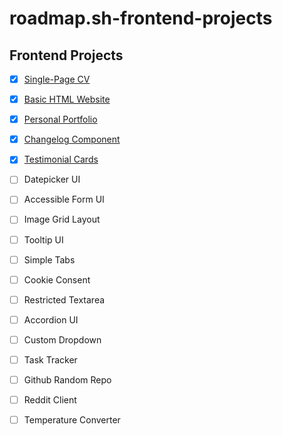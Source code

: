 # roadmap.sh-frontend-projects
## Frontend Projects
- [x] [Single-Page CV]([https://pages.github.com/](https://roadmap.sh/projects/single-page-cv))
- [x] [Basic HTML Website]([https://roadmap.sh/projects/basic-html-website])
- [x] [Personal Portfolio]([https://roadmap.sh/projects/portfolio-website])
- [x] [Changelog Component]([https://roadmap.sh/projects/changelog-component])
- [x] [Testimonial Cards]([https://roadmap.sh/projects/testimonial-cards])
- [ ] Datepicker UI
- [ ] Accessible Form UI
- [ ] Image Grid Layout
- [ ] Tooltip UI
- [ ] Simple Tabs
- [ ] Cookie Consent
- [ ] Restricted Textarea
- [ ] Accordion UI
- [ ] Custom Dropdown
- [ ] Task Tracker
- [ ] Github Random Repo
- [ ] Reddit Client
- [ ] Temperature Converter



